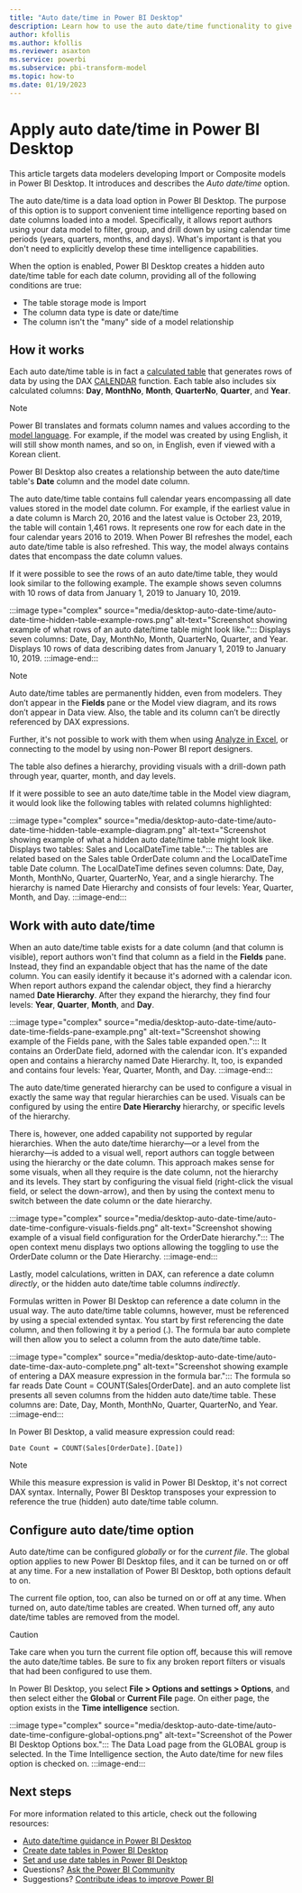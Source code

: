 ```yaml
---
title: "Auto date/time in Power BI Desktop"
description: Learn how to use the auto date/time functionality to give you more options for data filtering in Power BI Desktop.
author: kfollis
ms.author: kfollis
ms.reviewer: asaxton
ms.service: powerbi
ms.subservice: pbi-transform-model
ms.topic: how-to
ms.date: 01/19/2023
---
```


# Apply auto date/time in Power BI Desktop

This article targets data modelers developing Import or Composite models in Power BI Desktop. It introduces and describes the _Auto date/time_ option.

The auto date/time is a data load option in Power BI Desktop. The purpose of this option is to support convenient time intelligence reporting based on date columns loaded into a model. Specifically, it allows report authors using your data model to filter, group, and drill down by using calendar time periods (years, quarters, months, and days). What's important is that you don't need to explicitly develop these time intelligence capabilities.

When the option is enabled, Power BI Desktop creates a hidden auto date/time table for each date column, providing all of the following conditions are true:

- The table storage mode is Import
- The column data type is date or date/time
- The column isn't the "many" side of a model relationship

## How it works

Each auto date/time table is in fact a [calculated table](desktop-calculated-tables.md) that generates rows of data by using the DAX [CALENDAR](/dax/calendar-function-dax) function. Each table also includes six calculated columns: **Day**, **MonthNo**, **Month**, **QuarterNo**, **Quarter**, and **Year**.

> [!NOTE]
> Power BI translates and formats column names and values according to the [model language](../fundamentals/supported-languages-countries-regions.md#choose-the-language-for-the-model-in-power-bi-desktop). For example, if the model was created by using English, it will still show month names, and so on, in English, even if viewed with a Korean client.

Power BI Desktop also creates a relationship between the auto date/time table's **Date** column and the model date column.

The auto date/time table contains full calendar years encompassing all date values stored in the model date column. For example, if the earliest value in a date column is March 20, 2016 and the latest value is October 23, 2019, the table will contain 1,461 rows. It represents one row for each date in the four calendar years 2016 to 2019. When Power BI refreshes the model, each auto date/time table is also refreshed. This way, the model always contains dates that encompass the date column values.

If it were possible to see the rows of an auto date/time table, they would look similar to the following example. The example shows seven columns with 10 rows of data from January 1, 2019 to January 10, 2019.

:::image type="complex" source="media/desktop-auto-date-time/auto-date-time-hidden-table-example-rows.png" alt-text="Screenshot showing example of what rows of an auto date/time table might look like.":::
   Displays seven columns: Date, Day, MonthNo, Month, QuarterNo, Quarter, and Year. Displays 10 rows of data describing dates from January 1, 2019 to January 10, 2019.
:::image-end:::

> [!NOTE]
> Auto date/time tables are permanently hidden, even from modelers. They don’t appear in the **Fields** pane or the Model view diagram, and its rows don’t appear in Data view. Also, the table and its column can’t be directly referenced by DAX expressions.
>
> Further, it's not possible to work with them when using [Analyze in Excel](../collaborate-share/service-analyze-in-excel.md), or connecting to the model by using non-Power BI report designers.

The table also defines a hierarchy, providing visuals with a drill-down path through year, quarter, month, and day levels.

If it were possible to see an auto date/time table in the Model view diagram, it would look like the following tables with related columns highlighted:

:::image type="complex" source="media/desktop-auto-date-time/auto-date-time-hidden-table-example-diagram.png" alt-text="Screenshot showing example of what a hidden auto date/time table might look like. Displays two tables: Sales and LocalDateTime table.":::
   The tables are related based on the Sales table OrderDate column and the LocalDateTime table Date column. The LocalDateTime defines seven columns: Date, Day, Month, MonthNo, Quarter, QuarterNo, Year, and a single hierarchy. The hierarchy is named Date Hierarchy and consists of four levels: Year, Quarter, Month, and Day.
:::image-end:::

## Work with auto date/time

When an auto date/time table exists for a date column (and that column is visible), report authors won't find that column as a field in the **Fields** pane. Instead, they find an expandable object that has the name of the date column. You can easily identify it because it's adorned with a calendar icon. When report authors expand the calendar object, they find a hierarchy named **Date Hierarchy**. After they expand the hierarchy, they find four levels: **Year**, **Quarter**, **Month**, and **Day**.

:::image type="complex" source="media/desktop-auto-date-time/auto-date-time-fields-pane-example.png" alt-text="Screenshot showing example of the Fields pane, with the Sales table expanded open.":::
   It contains an OrderDate field, adorned with the calendar icon. It's expanded open and contains a hierarchy named Date Hierarchy. It, too, is expanded and contains four levels: Year, Quarter, Month, and Day.
:::image-end:::

The auto date/time generated hierarchy can be used to configure a visual in exactly the same way that regular hierarchies can be used. Visuals can be configured by using the entire **Date Hierarchy** hierarchy, or specific levels of the hierarchy.

There is, however, one added capability not supported by regular hierarchies. When the auto date/time hierarchy—or a level from the hierarchy—is added to a visual well, report authors can toggle between using the hierarchy or the date column. This approach makes sense for some visuals, when all they require is the date column, not the hierarchy and its levels. They start by configuring the visual field (right-click the visual field, or select the down-arrow), and then by using the context menu to switch between the date column or the date hierarchy.

:::image type="complex" source="media/desktop-auto-date-time/auto-date-time-configure-visuals-fields.png" alt-text="Screenshot showing example of a visual field configuration for the OrderDate hierarchy.":::
   The open context menu displays two options allowing the toggling to use the OrderDate column or the Date Hierarchy.
:::image-end:::

Lastly, model calculations, written in DAX, can reference a date column _directly_, or the hidden auto date/time table columns _indirectly_.

Formulas written in Power BI Desktop can reference a date column in the usual way. The auto date/time table columns, however, must be referenced by using a special extended syntax. You start by first referencing the date column, and then following it by a period (.). The formula bar auto complete will then allow you to select a column from the auto date/time table.

:::image type="complex" source="media/desktop-auto-date-time/auto-date-time-dax-auto-complete.png" alt-text="Screenshot showing example of entering a DAX measure expression in the formula bar.":::
   The formula so far reads Date Count = COUNT(Sales[OrderDate]. and an auto complete list presents all seven columns from the hidden auto date/time table. These columns are: Date, Day, Month, MonthNo, Quarter, QuarterNo, and Year.
:::image-end:::

In Power BI Desktop, a valid measure expression could read:

```dax
Date Count = COUNT(Sales[OrderDate].[Date])
```

> [!NOTE]
> While this measure expression is valid in Power BI Desktop, it's not correct DAX syntax. Internally, Power BI Desktop transposes your expression to reference the true (hidden) auto date/time table column.

## Configure auto date/time option

Auto date/time can be configured _globally_ or for the _current file_. The global option applies to new Power BI Desktop files, and it can be turned on or off at any time. For a new installation of Power BI Desktop, both options default to on.

The current file option, too, can also be turned on or off at any time. When turned on, auto date/time tables are created. When turned off, any auto date/time tables are removed from the model.

> [!CAUTION]
> Take care when you turn the current file option off, because this will remove the auto date/time tables. Be sure to fix any broken report filters or visuals that had been configured to use them.

In Power BI Desktop, you select **File > Options and settings > Options**, and then select either the **Global** or **Current File** page. On either page, the option exists in the **Time intelligence** section.

:::image type="complex" source="media/desktop-auto-date-time/auto-date-time-configure-global-options.png" alt-text="Screenshot of the Power BI Desktop Options box.":::
   The Data Load page from the GLOBAL group is selected. In the Time Intelligence section, the Auto date/time for new files option is checked on.
:::image-end:::

## Next steps

For more information related to this article, check out the following resources:

- [Auto date/time guidance in Power BI Desktop](../guidance/auto-date-time.md)
- [Create date tables in Power BI Desktop](../guidance/model-date-tables.md)
- [Set and use date tables in Power BI Desktop](desktop-date-tables.md)
- Questions? [Ask the Power BI Community](https://community.powerbi.com/)
- Suggestions? [Contribute ideas to improve Power BI](https://ideas.powerbi.com/)
